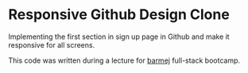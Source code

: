 # Responsive Github Design Clone

Implementing the first section in sign up page in Github and make it responsive for all screens.

This code was written during a lecture for [barmej](https://www.barmej.com/) full-stack bootcamp.
